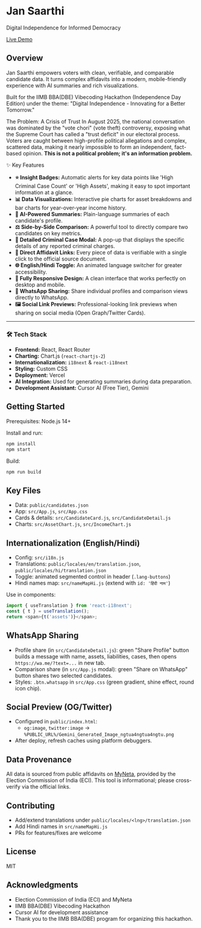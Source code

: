 # Jan Saarthi

Digital Independence for Informed Democracy

[Live Demo](https://vote-verify-hackathon.vercel.app/)

## Overview
Jan Saarthi empowers voters with clean, verifiable, and comparable candidate data. It turns complex affidavits into a modern, mobile-friendly experience with AI summaries and rich visualizations.

Built for the IIMB BBA(DBE) Vibecoding Hackathon (Independence Day Edition) under the theme: "Digital Independence - Innovating for a Better Tomorrow."


The Problem: A Crisis of Trust
In August 2025, the national conversation was dominated by the "vote chori" (vote theft) controversy, exposing what the Supreme Court has called a "trust deficit" in our electoral process. Voters are caught between high-profile political allegations and complex, scattered data, making it nearly impossible to form an independent, fact-based opinion. **This is not a political problem; it's an information problem.**


✨ Key Features

* **⭐ Insight Badges:** Automatic alerts for key data points like 'High Criminal Case Count' or 'High Assets', making it easy to spot important information at a glance.
* **📊 Data Visualizations:** Interactive pie charts for asset breakdowns and bar charts for year-over-year income history.
* **🤖 AI-Powered Summaries:** Plain-language summaries of each candidate's profile.
* **⚖️ Side-by-Side Comparison:** A powerful tool to directly compare two candidates on key metrics.
* **📂 Detailed Criminal Case Modal:** A pop-up that displays the specific details of any reported criminal charges.
* **🔗 Direct Affidavit Links:** Every piece of data is verifiable with a single click to the official source document.
* **🌐 English/Hindi Toggle:** An animated language switcher for greater accessibility.
* **📱 Fully Responsive Design:** A clean interface that works perfectly on desktop and mobile.
* **🚀 WhatsApp Sharing:** Share individual profiles and comparison views directly to WhatsApp.
* **🖼️ Social Link Previews:** Professional-looking link previews when sharing on social media (Open Graph/Twitter Cards).

---

### 🛠️ Tech Stack

* **Frontend:** React, React Router
* **Charting:** Chart.js (`react-chartjs-2`)
* **Internationalization:** `i18next` & `react-i18next`
* **Styling:** Custom CSS
* **Deployment:** Vercel
* **AI Integration:** Used for generating summaries during data preparation.
* **Development Assistant:** Cursor AI (Free Tier), Gemini

## Getting Started
Prerequisites: Node.js 14+

Install and run:
```bash
npm install
npm start
```
Build:
```bash
npm run build
```

## Key Files
- Data: `public/candidates.json`
- App: `src/App.js`, `src/App.css`
- Cards & details: `src/CandidateCard.js`, `src/CandidateDetail.js`
- Charts: `src/AssetChart.js`, `src/IncomeChart.js`

## Internationalization (English/Hindi)
- Config: `src/i18n.js`
- Translations: `public/locales/en/translation.json`, `public/locales/hi/translation.json`
- Toggle: animated segmented control in header (`.lang-buttons`)
- Hindi names map: `src/nameMapHi.js` (extend with `id: 'हिंदी नाम'`)

Use in components:
```js
import { useTranslation } from 'react-i18next';
const { t } = useTranslation();
return <span>{t('assets')}</span>;
```

## WhatsApp Sharing
- Profile share (in `src/CandidateDetail.js`): green "Share Profile" button builds a message with name, assets, liabilities, cases, then opens `https://wa.me/?text=...` in new tab.
- Comparison share (in `src/App.js` modal): green "Share on WhatsApp" button shares two selected candidates.
- Styles: `.btn.whatsapp` in `src/App.css` (green gradient, shine effect, round icon chip).

## Social Preview (OG/Twitter)
- Configured in `public/index.html`:
  - `og:image`, `twitter:image` → `%PUBLIC_URL%/Gemini_Generated_Image_ngtua4ngtua4ngtu.png`
- After deploy, refresh caches using platform debuggers.

## Data Provenance
All data is sourced from public affidavits on [MyNeta](https://myneta.info), provided by the Election Commission of India (ECI). This tool is informational; please cross-verify via the official links.

## Contributing
- Add/extend translations under `public/locales/<lng>/translation.json`
- Add Hindi names in `src/nameMapHi.js`
- PRs for features/fixes are welcome

## License
MIT

## Acknowledgments
- Election Commission of India (ECI) and MyNeta
- IIMB BBA(DBE) Vibecoding Hackathon
- Cursor AI for development assistance
- Thank you to the IIMB BBA(DBE) program for organizing this hackathon.
